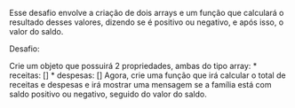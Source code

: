 Esse desafio envolve a criação de dois arrays e um função que calculará o resultado desses valores, dizendo se é positivo ou negativo, e após isso, o valor do saldo.

Desafio:

Crie um objeto que possuirá 2 propriedades, ambas do tipo array:
    * receitas: [] 
    * despesas: []
Agora, crie uma função que irá calcular o total de receitas e 
despesas e irá mostrar uma mensagem se a família está com 
saldo positivo ou negativo, seguido do valor do saldo.